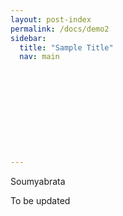 ```yaml
---
layout: post-index
permalink: /docs/demo2
sidebar:
  title: "Sample Title"
  nav: main











---
```

Soumyabrata

To be updated
